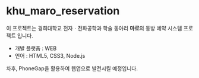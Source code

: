 # khu_maro_reservation

이 프로젝트는 경희대학교 전자ㆍ전파공학과 학술 동아리 **마로**의
동방 예약 시스템 프로젝트 입니다.

+ 개발 플랫폼 : WEB
+ 언어 : HTML5, CSS3, Node.js


차후, PhoneGap을 활용하여 웹앱으로 발전시킬 예정입니다.
